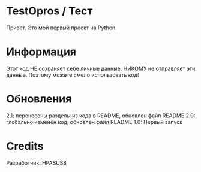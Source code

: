 # TestOpros / Тест
Привет. Это мой первый проект на Python.

# Информация
Этот код НЕ сохраняет себе личные данные, НИКОМУ не отправляет эти данные. Поэтому можете смело использовать код!

# Обновления
2.1: перенесены разделы из кода в README, обновлен файл README
2.0: глобально изменён код, обновлен файл README
1.0: Первый запуск

# Credits
Разработчик: HPASUS8
